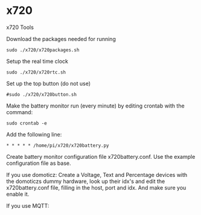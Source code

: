 # x720
 x720 Tools

Download the packages needed for running
```
sudo ./x720/x720packages.sh
```

Setup the real time clock
```
sudo ./x720/x720rtc.sh
```

Set up the top button (do not use)
```
#sudo ./x720/x720button.sh
```

Make the battery monitor run (every minute) by editing crontab with the command:
```
sudo crontab -e
```
Add the following line:
```
* * * * * /home/pi/x720/x720battery.py
```

Create battery monitor configuration file x720battery.conf. Use the example configuration file as base.

If you use domoticz: Create a Voltage, Text and Percentage devices with the domoticzs dummy hardware, look up their idx's and edit the x720battery.conf file, filling in the host, port and idx. And make sure you enable it.

If you use MQTT:


